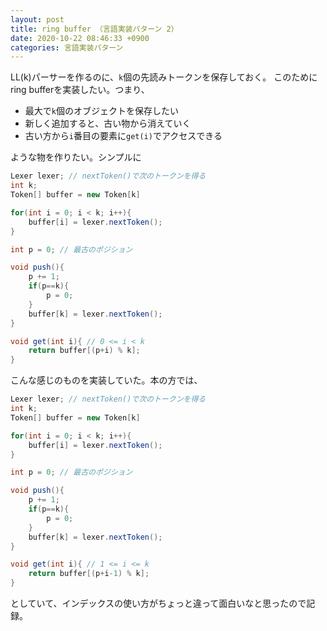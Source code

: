 ```yaml
---
layout: post
title: ring buffer （言語実装パターン 2）
date: 2020-10-22 08:46:33 +0900
categories: 言語実装パターン
---
```

LL(k)パーサーを作るのに、`k`個の先読みトークンを保存しておく。
このためにring bufferを実装したい。つまり、

- 最大で`k`個のオブジェクトを保存したい
- 新しく追加すると、古い物から消えていく
- 古い方から`i`番目の要素に`get(i)`でアクセスできる

ような物を作りたい。シンプルに

```java
Lexer lexer; // nextToken()で次のトークンを得る
int k;
Token[] buffer = new Token[k]

for(int i = 0; i < k; i++){
    buffer[i] = lexer.nextToken();
}

int p = 0; // 最古のポジション

void push(){
    p += 1;
    if(p==k){
        p = 0;
    }
    buffer[k] = lexer.nextToken();
}

void get(int i){ // 0 <= i < k
    return buffer[(p+i) % k];
}
```

こんな感じのものを実装していた。本の方では、

```java
Lexer lexer; // nextToken()で次のトークンを得る
int k;
Token[] buffer = new Token[k]

for(int i = 0; i < k; i++){
    buffer[i] = lexer.nextToken();
}

int p = 0; // 最古のポジション

void push(){
    p += 1;
    if(p==k){
        p = 0;
    }
    buffer[k] = lexer.nextToken();
}

void get(int i){ // 1 <= i <= k
    return buffer[(p+i-1) % k];
}
```

としていて、インデックスの使い方がちょっと違って面白いなと思ったので記録。
